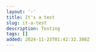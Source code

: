 ```yaml
---
layout: '-'
title: It's a test
slug: it-a-test
description: Testing
tags: []
added: 2024-11-23T01:42:32.308Z
---
```


